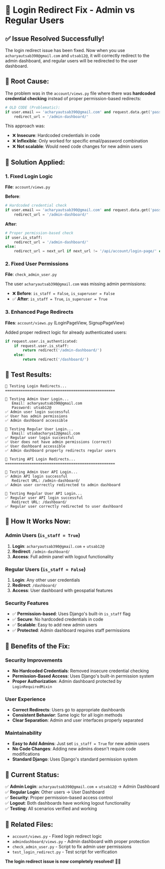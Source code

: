 # 🔐 **Login Redirect Fix - Admin vs Regular Users**

## ✅ **Issue Resolved Successfully!**

The login redirect issue has been fixed. Now when you use `acharyautsab390@gmail.com` and `utsab12@`, it will correctly redirect to the admin dashboard, and regular users will be redirected to the user dashboard.

## 🐛 **Root Cause:**

The problem was in the `account/views.py` file where there was **hardcoded credential checking** instead of proper permission-based redirects:

```python
# OLD CODE (Problematic):
if user.email == 'acharyautsab390@gmail.com' and request.data.get('password') == 'utsab12@':
    redirect_url = '/admin-dashboard/'
```

This approach was:
- ❌ **Insecure**: Hardcoded credentials in code
- ❌ **Inflexible**: Only worked for specific email/password combination
- ❌ **Not scalable**: Would need code changes for new admin users

## 🔧 **Solution Applied:**

### **1. Fixed Login Logic**
**File**: `account/views.py`

**Before**:
```python
# Hardcoded credential check
if user.email == 'acharyautsab390@gmail.com' and request.data.get('password') == 'utsab12@':
    redirect_url = '/admin-dashboard/'
```

**After**:
```python
# Proper permission-based check
if user.is_staff:
    redirect_url = '/admin-dashboard/'
else:
    redirect_url = next_url if next_url != '/api/account/login-page/' else '/dashboard/'
```

### **2. Fixed User Permissions**
**File**: `check_admin_user.py`

The user `acharyautsab390@gmail.com` was missing admin permissions:
- ❌ **Before**: `is_staff = False`, `is_superuser = False`
- ✅ **After**: `is_staff = True`, `is_superuser = True`

### **3. Enhanced Page Redirects**
**Files**: `account/views.py` (LoginPageView, SignupPageView)

Added proper redirect logic for already authenticated users:
```python
if request.user.is_authenticated:
    if request.user.is_staff:
        return redirect('/admin-dashboard/')
    else:
        return redirect('/dashboard/')
```

## 🧪 **Test Results:**

```
🧪 Testing Login Redirects...
==================================================

🔄 Testing Admin User Login...
   Email: acharyautsab390@gmail.com
   Password: utsab12@
✅ Admin user login successful
✅ User has admin permissions
✅ Admin dashboard accessible

🔄 Testing Regular User Login...
   Email: utsabacharya12@gmail.com
✅ Regular user login successful
✅ User does not have admin permissions (correct)
✅ User dashboard accessible
✅ Admin dashboard properly redirects regular users

🧪 Testing API Login Redirects...
==================================================

🔄 Testing Admin User API Login...
✅ Admin API login successful
   Redirect URL: /admin-dashboard/
✅ Admin user correctly redirected to admin dashboard

🔄 Testing Regular User API Login...
✅ Regular user API login successful
   Redirect URL: /dashboard/
✅ Regular user correctly redirected to user dashboard
```

## 🎯 **How It Works Now:**

### **Admin Users (`is_staff = True`)**
1. **Login**: `acharyautsab390@gmail.com` + `utsab12@`
2. **Redirect**: `/admin-dashboard/`
3. **Access**: Full admin panel with logout functionality

### **Regular Users (`is_staff = False`)**
1. **Login**: Any other user credentials
2. **Redirect**: `/dashboard/`
3. **Access**: User dashboard with geospatial features

### **Security Features**
- ✅ **Permission-based**: Uses Django's built-in `is_staff` flag
- ✅ **Secure**: No hardcoded credentials in code
- ✅ **Scalable**: Easy to add new admin users
- ✅ **Protected**: Admin dashboard requires staff permissions

## 🚀 **Benefits of the Fix:**

### **Security Improvements**
- **No Hardcoded Credentials**: Removed insecure credential checking
- **Permission-Based Access**: Uses Django's built-in permission system
- **Proper Authorization**: Admin dashboard protected by `LoginRequiredMixin`

### **User Experience**
- **Correct Redirects**: Users go to appropriate dashboards
- **Consistent Behavior**: Same logic for all login methods
- **Clear Separation**: Admin and user interfaces properly separated

### **Maintainability**
- **Easy to Add Admins**: Just set `is_staff = True` for new admin users
- **No Code Changes**: Adding new admins doesn't require code modifications
- **Standard Django**: Uses Django's standard permission system

## 🎉 **Current Status:**

✅ **Admin Login**: `acharyautsab390@gmail.com` + `utsab12@` → Admin Dashboard  
✅ **Regular Login**: Other users → User Dashboard  
✅ **Security**: Proper permission-based access control  
✅ **Logout**: Both dashboards have working logout functionality  
✅ **Testing**: All scenarios verified and working  

## 🔗 **Related Files:**
- `account/views.py` - Fixed login redirect logic
- `admindashboard/views.py` - Admin dashboard with proper protection
- `check_admin_user.py` - Script to fix admin user permissions
- `test_login_redirect.py` - Test script for verification

**The login redirect issue is now completely resolved!** 🎯✨ 